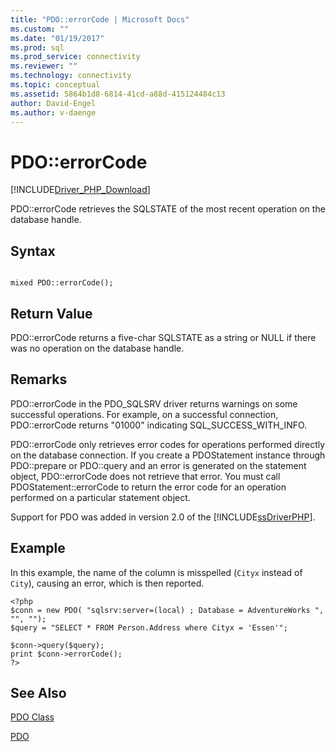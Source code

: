 ```yaml
---
title: "PDO::errorCode | Microsoft Docs"
ms.custom: ""
ms.date: "01/19/2017"
ms.prod: sql
ms.prod_service: connectivity
ms.reviewer: ""
ms.technology: connectivity
ms.topic: conceptual
ms.assetid: 5864b1d8-6814-41cd-a88d-415124484c13
author: David-Engel
ms.author: v-daenge
---
```

# PDO::errorCode
[!INCLUDE[Driver_PHP_Download](../../includes/driver_php_download.md)]

PDO::errorCode retrieves the SQLSTATE of the most recent operation on the database handle.  
  
## Syntax  
  
```  
  
mixed PDO::errorCode();  
```  
  
## Return Value  
PDO::errorCode returns a five-char SQLSTATE as a string or NULL if there was no operation on the database handle.  
  
## Remarks  
PDO::errorCode in the PDO_SQLSRV driver returns warnings on some successful operations. For example, on a successful connection, PDO::errorCode returns "01000" indicating SQL_SUCCESS_WITH_INFO.  
  
PDO::errorCode only retrieves error codes for operations performed directly on the database connection. If you create a PDOStatement instance through PDO::prepare or PDO::query and an error is generated on the statement object, PDO::errorCode does not retrieve that error. You must call PDOStatement::errorCode to return the error code for an operation performed on a particular statement object.  
  
Support for PDO was added in version 2.0 of the [!INCLUDE[ssDriverPHP](../../includes/ssdriverphp_md.md)].  
  
## Example  
In this example, the name of the column is misspelled (`Cityx` instead of `City`), causing an error, which is then reported.  
  
```  
<?php  
$conn = new PDO( "sqlsrv:server=(local) ; Database = AdventureWorks ", "", "");  
$query = "SELECT * FROM Person.Address where Cityx = 'Essen'";  
  
$conn->query($query);  
print $conn->errorCode();  
?>  
```  
  
## See Also  
[PDO Class](../../connect/php/pdo-class.md)

[PDO](https://php.net/manual/book.pdo.php)  
  
